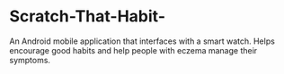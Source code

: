 # Scratch-That-Habit-
An Android mobile application that interfaces with a smart watch. Helps encourage good habits and help people with eczema manage their symptoms.
